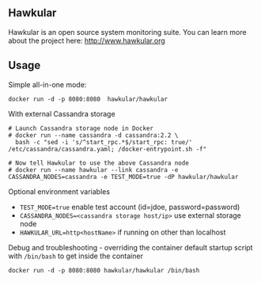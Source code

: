 ## Hawkular
Hawkular is an open source system monitoring suite.  You can learn more about the project here: http://www.hawkular.org

## Usage 
Simple all-in-one mode:

```docker run -d -p 8080:8080  hawkular/hawkular```

With external Cassandra storage
```
# Launch Cassandra storage node in Docker
# docker run --name cassandra -d cassandra:2.2 \
  bash -c "sed -i 's/^start_rpc.*$/start_rpc: true/' /etc/cassandra/cassandra.yaml; /docker-entrypoint.sh -f"

# Now tell Hawkular to use the above Cassandra node
# docker run --name hawkular --link cassandra -e CASSANDRA_NODES=cassandra -e TEST_MODE=true -dP hawkular/hawkular
```
Optional environment variables

* ```TEST_MODE=true``` enable test account (id=jdoe, password=password)
* ```CASSANDRA_NODES=<cassandra storage host/ip>``` use external storage node
* ```HAWKULAR_URL=http<hostName>``` if running on other than localhost

Debug and troubleshooting - overriding the container default startup script with ```/bin/bash``` to get inside the container

```docker run -d -p 8080:8080 hawkular/hawkular /bin/bash```
